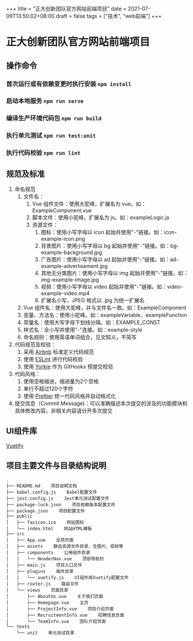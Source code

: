 +++
title = "正大创新团队官方网站前端项目"
date = 2021-07-09T13:50:02+08:00
draft = false
tags = ["技术", "web前端"]
+++

# 正大创新团队官方网站前端项目

## 操作命令
### 首次运行或有依赖变更时执行安装 `npm install`
### 启动本地服务 `npm run serve`
### 编译生产环境代码包 `npm run build`
### 执行单元测试 `npm run test:unit`
### 执行代码校验 `npm run lint`

## 规范及标准
1. 命名规范
   1. 文件名：
      1. Vue 组件文件：使用大驼峰，扩展名为 vue。如：ExampleComponent.vue
      2. 脚本文件：使用小驼峰，扩展名为 js。如：exampleLogic.js
      3. 资源文件：
         1. 图标：使用小写字母以 icon 起始并使用"-"链接。如：icon-example-icon.png
         2. 背景图片：使用小写字母以 bg 起始并使用"-"链接。如：bg-example-background.jpg
         3. 广告图片：使用小写字母以 ad 起始并使用"-"链接。如：ad-example-advertisement.jpg
         4. 其他无分类图片：使用小写字母以 img 起始并使用"-"链接。如：img-example-image.jpg
         5. 视频：使用小写字母以 video 起始并使用"-"链接。如：video-example-video.mp4
         6. 扩展名小写，JPEG 格式以 .jpg 为统一扩展名
   2. Vue 组件名：使用大驼峰，并与文件名一致。如：ExampleComponent
   3. 变量、方法名：使用小驼峰。如：exampleVariable、exampleFunction
   4. 常量名：使用大写字母下划线分隔。如：EXAMPLE_CONST
   5. 样式名：全小写并使用"-"连接。如：example-style
   6. 命名规则：使用英语单词组合，见文知义，不简写
2. 代码规范及校验：
   1. 采用 [Airbnb](https://github.com/airbnb/javascript) 标准定义代码规范
   2. 使用 [ESLint](https://eslint.org/) 进行代码校验
   3. 使用 [Yorkie](https://github.com/yyx990803/yorkie) 作为 GitHooks 预提交校验
3. 代码风格： 
   1. 使用空格缩进，缩进量为2个空格
   2. 单行不超过120个字符
   3. 使用 [Prettier](https://prettier.io/) 统一代码风格并自动格式化
4. 提交信息（Commit Message)：可以准确描述本次提交的涉及的功能模块和具体修改内容，非相关内容请分开多次提交

## UI组件库
[Vuetify](https://vuetifyjs.com/zh-Hans/)

## 项目主要文件与目录结构说明
```
.
├── README.md    项目说明文档
├── babel.config.js    Babel配置文件
├── jest.config.js    Jest单元测试配置文件
├── package-lock.json    项目依赖版本配置文件
├── package.json    项目配置文件
├── public
│   ├── favicon.ico    网站图标
│   └── index.html    网站HTML模板
├── src
│   ├── App.vue    全局页面
│   ├── assets    静态资源文件目录，含图片、视频等
│   ├── components    公用组件目录
│   │   └── HeaderNav.vue    顶部导航栏
│   ├── main.js    项目入口文件
│   ├── plugins    插件目录
│   │   └── vuetify.js    UI组件库Vuetify配置文件
│   ├── router.js    路由文件
│   └── views    页面目录
│       ├── AboutUs.vue    关于我们页面
│       ├── Homepage.vue    主页
│       ├── ProjectInfo.vue    项目介绍页面
│       ├── RecruitmentInfo.vue    招聘信息页面
│       └── TeamInfo.vue    团队介绍页面
└── tests
    └── unit    单元测试目录
```


